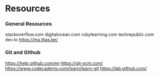 # Resources

### General Resources

stackoverflow.com
digitalocean.com
rubylearning.com
techrepublic.com
dev.to
https://ma.ttias.be/

### Git and Github

https://help.github.com/en
https://git-scm.com/
https://www.codecademy.com/learn/learn-git
https://lab.github.com/
